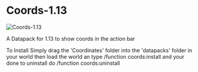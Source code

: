 # Coords-1.13
![Coords-1.13](https://i.imgur.com/wApki5Lh.gif)

A Datapack for 1.13 to show coords in the action bar

To Install Simply drag the 'Coordinates' folder into the 'datapacks' folder in your world then load the world an type /function coords:install and your done to uninstall do /function coords:uninstall

